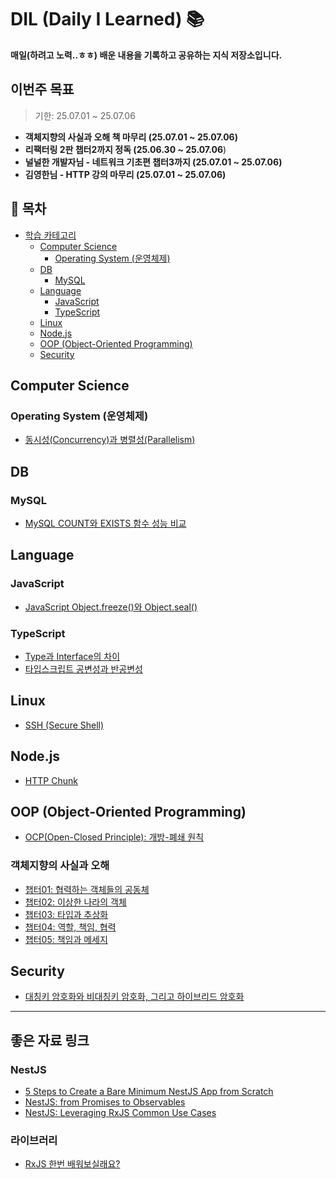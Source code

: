 # DIL (Daily I Learned) 📚

**매일(하려고 노력..ㅎㅎ) 배운 내용을 기록하고 공유하는 지식 저장소입니다.**

## 이번주 목표

> 기한: 25.07.01 ~ 25.07.06

- **객체지향의 사실과 오해 책 마무리 (25.07.01 ~ 25.07.06)**
- **리팩터링 2판 챕터2까지 정독 (25.06.30 ~ 25.07.06**)
- **널널한 개발자님 - 네트워크 기초편 챕터3까지 (25.07.01 ~ 25.07.06)**
- **김영한님 - HTTP 강의 마무리 (25.07.01 ~ 25.07.06)**

## 📑 목차

-   [학습 카테고리](#학습-카테고리)
    -   [Computer Science](#computer-science)
        -   [Operating System (운영체제)](#operating-system-운영체제)
    -   [DB](#db)
        -   [MySQL](#mysql)
    -   [Language](#language)
        -   [JavaScript](#javascript)
        -   [TypeScript](#typescript)
    -   [Linux](#linux)
    -   [Node.js](#nodejs)
    -   [OOP (Object-Oriented Programming)](#oop-object-oriented-programming)
    -   [Security](#security)

## Computer Science

### Operating System (운영체제)

-   [동시성(Concurrency)과 병렬성(Parallelism)](./CS/Operating%20System/Concurrency-and-Parallelism.md)

## DB

### MySQL

-   [MySQL COUNT와 EXISTS 함수 성능 비교](./DB/MySQL/count-and-exists.md)

## Language

### JavaScript

-   [JavaScript Object.freeze()와 Object.seal()](./Language/JS/freeze-and-seal.md)

### TypeScript

-   [Type과 Interface의 차이](./Language/TS/type-and-interface.md)
-   [타입스크립트 공변성과 반공변성](./Language/TS/Covariance/covariance.md)

## Linux

-   [SSH (Secure Shell)](./Linux/ssh.md)

## Node.js

-   [HTTP Chunk](./Node.js/http-chunk.md)

## OOP (Object-Oriented Programming)

-   [OCP(Open-Closed Principle): 개방-폐쇄 원칙](./OOP/OCP.md)

### 객체지향의 사실과 오해

-   [챕터01: 협력하는 객체들의 공동체](./OOP/객체지향의%20사실과%20오해/Chapter01/Chapter01.md)
-   [챕터02: 이상한 나라의 객체](./OOP/객체지향의%20사실과%20오해/Chapter02/Chapter02.md)
-   [챕터03: 타입과 추상화](./OOP/객체지향의%20사실과%20오해/Chapter03/Chapter03.md)
-   [챕터04: 역할, 책임, 협력](./OOP/객체지향의%20사실과%20오해/Chapter04/Chapter04.md)
-   [챕터05: 책임과 메세지](./OOP/객체지향의%20사실과%20오해/Chapter05/Chapter05.md)

## Security

-   [대칭키 암호화와 비대칭키 암호화, 그리고 하이브리드 암호화](./Security/Symmetric-Asymmetric-Key.md)

---

## 좋은 자료 링크

### NestJS

-   [5 Steps to Create a Bare Minimum NestJS App from Scratch](https://dev.to/micalevisk/5-steps-to-create-a-bare-minimum-nestjs-app-from-scratch-5c3b)
-   [NestJS: from Promises to Observables](https://dev.to/onepoint/nestjs-from-promises-to-observables-2gl7)
-   [NestJS: Leveraging RxJS Common Use Cases](https://www.linkedin.com/pulse/nestjs-leveraging-rxjs-common-use-cases-guan-xin-wang-dksmc/)

### 라이브러리

-   [RxJS 한번 배워보실래요?](https://velog.io/@teo/rxjs)
